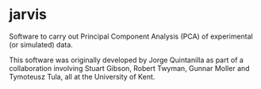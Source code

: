 # jarvis
 
Software to carry out Principal Component Analysis (PCA) of experimental (or simulated) data. 

This software was originally developed by Jorge Quintanilla as part of a collaboration involving Stuart Gibson, Robert Twyman, Gunnar Moller and Tymoteusz Tula, all at the University of Kent.

